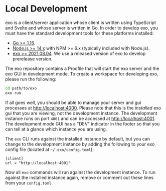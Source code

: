 # Local Development

exo is a client/server application whose client is written using TypeScript and Svelte and whose server is written in Go. In order to develop exo, you must have the standard development tools for these platforms installed:

- [Go >= 1.16](https://golang.org/doc/install).
- [Node.js >= 14.x](https://nodejs.org/en/download/) with NPM >= 6.x (typically included with Node.js).
- [exo >= 2021.08.04](https://exo.deref.io). We use a released version of exo to develop prerelease version.

The exo repository contains a Procfile that will start the exo server and the exo GUI in development mode. To create a workspace for developing exo, please run the following:

```bash
cd path/to/exo
exo run
```

If all goes well, you should be able to manage your server and gui processes at [http://localhost:4000](http://localhost:4000). Please note that this is the _installed_ exo gui that you are viewing, not the development instance. The development instance runs on port `4001` and can be accessed at [http://localhost:4001](http://localhost:4001). The development mode GUI has a "DEV" indicator in the footer so that you can tell at a glance which instance you are using.

The `exo` CLI runs against the installed instance by default, but you can change to the development instance by adding the following to your exo config file (located at `~/.exo/config.toml`):

```
[client]
url = "http://localhost:4001"
```

Now all `exo` commands will run against the development instance. To run against the installed instance again, remove or comment out these lines from your `config.toml`.
